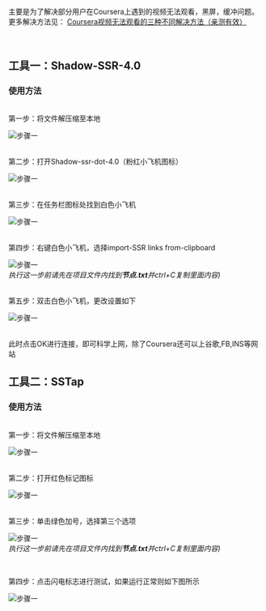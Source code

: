 # 


主要是为了解决部分用户在Coursera上遇到的视频无法观看，黑屏，缓冲问题。<br>更多解决方法见：
[Coursera视频无法观看的三种不同解决方法（亲测有效）](https://blog.csdn.net/qq_39521554/article/details/79039548#comments)

<br>

## 工具一：Shadow-SSR-4.0 
### 使用方法<br>

<br>
第一步：将文件解压缩至本地<br>

![步骤一](https://github.com/Y1ran/JavaSE/blob/master/%E6%95%99%E7%A8%8B%E5%9B%BE%E7%89%87/1.JPG)

<br>
第二步：打开Shadow-ssr-dot-4.0（粉红小飞机图标）<br>

![步骤一](https://github.com/Y1ran/JavaSE/blob/master/%E6%95%99%E7%A8%8B%E5%9B%BE%E7%89%87/2.JPG)

<br>
第三步：在任务栏图标处找到白色小飞机<br>

![步骤一](https://github.com/Y1ran/JavaSE/blob/master/%E6%95%99%E7%A8%8B%E5%9B%BE%E7%89%87/3.JPG)

<br>
第四步：右键白色小飞机，选择import-SSR links from-clipboard 


![步骤一](https://github.com/Y1ran/JavaSE/blob/master/%E6%95%99%E7%A8%8B%E5%9B%BE%E7%89%87/4.JPG)
<br>
*执行这一步前请先在项目文件内找到**节点.txt**并ctrl+C复制里面内容)*

<br>
第五步：双击白色小飞机，更改设置如下
<br>

![步骤一](https://github.com/Y1ran/JavaSE/blob/master/%E6%95%99%E7%A8%8B%E5%9B%BE%E7%89%87/Capture.JPG)

<br>此时点击OK进行连接，即可科学上网，除了Coursera还可以上谷歌,FB,INS等网站

## 工具二：SSTap
### 使用方法<br>

<br>
第一步：将文件解压缩至本地<br>

![步骤一](https://github.com/Y1ran/JavaSE/blob/master/%E6%95%99%E7%A8%8B%E5%9B%BE%E7%89%87/5.JPG)

<br>
第二步：打开红色标记图标<br>

![步骤一](https://github.com/Y1ran/JavaSE/blob/master/%E6%95%99%E7%A8%8B%E5%9B%BE%E7%89%87/6.JPG)

<br>
第三步：单击绿色加号，选择第三个选项<br>

![步骤一](https://github.com/Y1ran/JavaSE/blob/master/%E6%95%99%E7%A8%8B%E5%9B%BE%E7%89%87/7.JPG)
<br>
*执行这一步前请先在项目文件内找到**节点.txt**并ctrl+C复制里面内容)*

<br>

第四步：点击闪电标志进行测试，如果运行正常则如下图所示 <br>

![步骤一](https://github.com/Y1ran/JavaSE/blob/master/%E6%95%99%E7%A8%8B%E5%9B%BE%E7%89%87/8.JPG)
